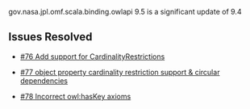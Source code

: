 gov.nasa.jpl.omf.scala.binding.owlapi 9.5 is a significant update of 9.4

## Issues Resolved

- [#76 Add support for CardinalityRestrictions](https://github.com/JPL-IMCE/gov.nasa.jpl.omf.scala.binding.owlapi/issues/76)

- [#77 object property cardinality restriction support & circular dependencies](https://github.com/JPL-IMCE/gov.nasa.jpl.omf.scala.binding.owlapi/issues/77)

- [#78 Incorrect owl:hasKey axioms](https://github.com/JPL-IMCE/gov.nasa.jpl.omf.scala.binding.owlapi/issues/78)